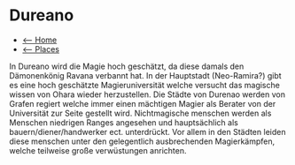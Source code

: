 # Dureano

- [<-- Home](../index.md)
- [<-- Places](index.md)

In Dureano wird die Magie hoch geschätzt, da diese
damals den Dämonenkönig Ravana verbannt hat.
In der Hauptstadt (Neo-Ramira?) gibt es eine hoch
geschätzte Magieruniversität welche versucht das
magische wissen von Ohara wieder herzustellen.
Die Städte von Durenao werden von Grafen
regiert welche immer einen mächtigen Magier als
Berater von der Universität zur Seite gestellt wird.
Nichtmagische menschen werden als Menschen
niedrigen Ranges angesehen und hauptsächlich als
bauern/diener/handwerker ect. unterdrückt. Vor
allem in den Städten leiden diese menschen unter
den gelegentlich ausbrechenden Magierkämpfen,
welche teilweise große verwüstungen anrichten.
